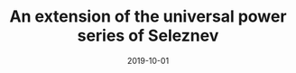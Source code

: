 ---
title: "An extension of the universal power series of Seleznev"
collection: publications
permalink: /publication/001_An_extension_of_the_universal_power_series_of_Seleznev
date: 2019-10-01
link: 'https://link.springer.com/article/10.1007/s00025-020-01262-9'
paperurl: 'https://arxiv.org/abs/1905.10556'
citation: 'with V. Nestoridis, Results Math 75 (2020), no. 151.'
---